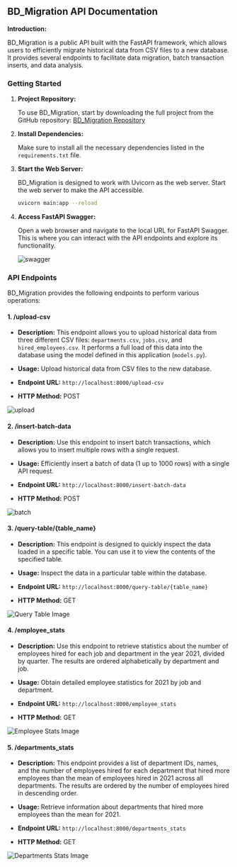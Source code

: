 ## BD_Migration API Documentation

**Introduction:**

BD_Migration is a public API built with the FastAPI framework, which allows users to efficiently migrate historical data from CSV files to a new database. It provides several endpoints to facilitate data migration, batch transaction inserts, and data analysis.

### Getting Started

1. **Project Repository:**

   To use BD_Migration, start by downloading the full project from the GitHub repository:
   [BD_Migration Repository](https://github.com/OsmanFBetin/DB_migration)

2. **Install Dependencies:**

   Make sure to install all the necessary dependencies listed in the `requirements.txt` file.

3. **Start the Web Server:**

   BD_Migration is designed to work with Uvicorn as the web server. Start the web server to make the API accessible.

   ```bash
   uvicorn main:app --reload
   ```

4. **Access FastAPI Swagger:**

   Open a web browser and navigate to the local URL for FastAPI Swagger. This is where you can interact with the API endpoints and explore its functionality.

   ![swagger](https://github.com/OsmanFBetin/DB_migration/assets/137963525/0feae147-5080-418f-b1b6-b424ba5789dd)

### API Endpoints

BD_Migration provides the following endpoints to perform various operations:

#### 1. /upload-csv

- **Description:**
  This endpoint allows you to upload historical data from three different CSV files: `departments.csv`, `jobs.csv`, and `hired_employees.csv`. It performs a full load of this data into the database using the model defined in this application (`models.py`).

- **Usage:**
  Upload historical data from CSV files to the new database.

- **Endpoint URL:**
  `http://localhost:8000/upload-csv`

- **HTTP Method:**
  POST

![upload](https://github.com/OsmanFBetin/DB_migration/assets/137963525/bbeea2e4-2427-44e4-8a46-9e2b943cad10)

#### 2. /insert-batch-data

- **Description:**
  Use this endpoint to insert batch transactions, which allows you to insert multiple rows with a single request.

- **Usage:**
  Efficiently insert a batch of data (1 up to 1000 rows) with a single API request.

- **Endpoint URL:**
  `http://localhost:8000/insert-batch-data`

- **HTTP Method:**
  POST

![batch](https://github.com/OsmanFBetin/DB_migration/assets/137963525/21878217-9097-4081-91d4-95c4584953cd)

#### 3. /query-table/{table_name}

- **Description:**
  This endpoint is designed to quickly inspect the data loaded in a specific table. You can use it to view the contents of the specified table.

- **Usage:**
  Inspect the data in a particular table within the database.

- **Endpoint URL:**
  `http://localhost:8000/query-table/{table_name}`

- **HTTP Method:**
  GET

![Query Table Image](insert_query_table_image_link_here)

#### 4. /employee_stats

- **Description:**
  Use this endpoint to retrieve statistics about the number of employees hired for each job and department in the year 2021, divided by quarter. The results are ordered alphabetically by department and job.

- **Usage:**
  Obtain detailed employee statistics for 2021 by job and department.

- **Endpoint URL:**
  `http://localhost:8000/employee_stats`

- **HTTP Method:**
  GET

![Employee Stats Image](insert_employee_stats_image_link_here)

#### 5. /departments_stats

- **Description:**
  This endpoint provides a list of department IDs, names, and the number of employees hired for each department that hired more employees than the mean of employees hired in 2021 across all departments. The results are ordered by the number of employees hired in descending order.

- **Usage:**
  Retrieve information about departments that hired more employees than the mean for 2021.

- **Endpoint URL:**
  `http://localhost:8000/departments_stats`

- **HTTP Method:**
  GET

![Departments Stats Image](insert_departments_stats_image_link_here)
